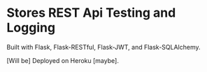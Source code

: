 # Stores REST Api Testing and Logging

Built with Flask, Flask-RESTful, Flask-JWT, and Flask-SQLAlchemy.

[Will be] Deployed on Heroku [maybe].
